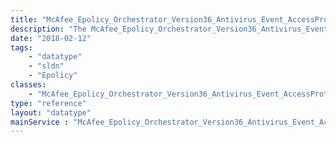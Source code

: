 ```yaml
---
title: "McAfee_Epolicy_Orchestrator_Version36_Antivirus_Event_AccessProtection"
description: "The McAfee_Epolicy_Orchestrator_Version36_Antivirus_Event_AccessProtection data type represents an access protection event. It contains details about the event such as when it occurs, the process that caused it, and the rule that triggered the event. "
date: "2018-02-12"
tags:
    - "datatype"
    - "sldn"
    - "Epolicy"
classes:
    - "McAfee_Epolicy_Orchestrator_Version36_Antivirus_Event_AccessProtection"
type: "reference"
layout: "datatype"
mainService : "McAfee_Epolicy_Orchestrator_Version36_Antivirus_Event_AccessProtection"
---
```

